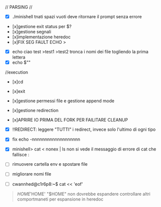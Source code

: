 // PARSING //
- [x] ./minishell tnati spazi vuoti deve ritornare il prompt senza errore
- [x]gestione exit status per $?
- [x]gestione segnali
- [x]implementazione heredoc
- [x]FIX SEG FAULT ECHO >
- [x] echo ciao test >test1 >test2 tronca i nomi dei file togliendo la prima lettera
- [x] echo $""

//execution
- [x]cd
- [x]exit
- [x]gestione permessi file e gestione append mode
- [x]gestione redirection

- [x]APRIRE IO PRIMA DEL FORK PER FAILITARE CLEANUP
- [x] !!REDIRECT: leggere "TUTTI" i redirect, invece solo l'ultimo di ogni tipo
- [x] fix echo -nnnnnnnnnnnnnnnnnnn
- [x] minishell> cat < nonex | ls  non si vede il messaggio di errore di cat che fallisce :


- [ ] rimuovere cartella env e spostare file
- [ ] migliorare nomi file
- [ ] cwannhed@c1r6p8:~$ cat << 'eof'
> $HOME
> '$HOME'
> "$HOME"
non dovrebbe espandere
controllare altri comportmaneti per espansione in heredoc
